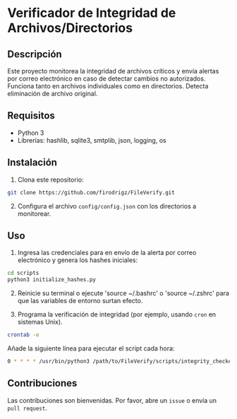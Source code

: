 # Verificador de Integridad de Archivos/Directorios

## Descripción
Este proyecto monitorea la integridad de archivos críticos y envía alertas por correo electrónico en caso de detectar cambios no autorizados. Funciona tanto en archivos individuales como en directorios. Detecta eliminación de archivo original.

## Requisitos
- Python 3
- Librerías: hashlib, sqlite3, smtplib, json, logging, os

## Instalación
1. Clona este repositorio:

``` bash 
git clone https://github.com/firodrigz/FileVerify.git
```

2. Configura el archivo `config/config.json` con los directorios a monitorear.

## Uso
1. Ingresa las credenciales para en envío de la alerta por correo electrónico y genera los hashes iniciales:

``` bash 
cd scripts
python3 initialize_hashes.py
```

2. Reinicie su terminal o ejecute 'source ~/.bashrc' o 'source ~/.zshrc' para que las variables de entorno surtan efecto.

3. Programa la verificación de integridad (por ejemplo, usando `cron` en sistemas Unix).

``` bash 
crontab -e
```

Añade la siguiente línea para ejecutar el script cada hora:

``` bash 
0 * * * * /usr/bin/python3 /path/to/FileVerify/scripts/integrity_checker.py
```

## Contribuciones
Las contribuciones son bienvenidas. Por favor, abre un `issue` o envía un `pull request`.



